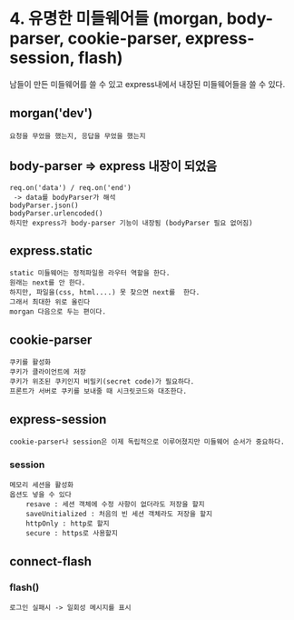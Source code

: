 # 4. 유명한 미들웨어들 (morgan, body-parser, cookie-parser, express-session, flash)
 
남들이 만든 미들웨어를 쓸 수 있고 express내에서 내장된 미들웨어들을 쓸 수 있다.

## morgan('dev')
    요청을 무었을 했는지, 응답을 무었을 했는지 

## body-parser => express 내장이 되었음
    req.on('data') / req.on('end')
     -> data를 bodyParser가 해석 
    bodyParser.json()
    bodyParser.urlencoded() 
    하지만 express가 body-parser 기능이 내장됨 (bodyParser 필요 없어짐)
  
## express.static
    static 미들웨어는 정적파일용 라우터 역할을 한다.
    원래는 next를 안 한다.
    하지만, 파일을(css, html....) 못 찾으면 next를  한다.
    그래서 최대한 위로 올린다 
    morgan 다음으로 두는 편이다.

## cookie-parser
    쿠키를 활성화
    쿠키가 클라이언트에 저장
    쿠키가 위조된 쿠키인지 비밀키(secret code)가 필요하다.
    프론트가 서버로 쿠키를 보내줄 때 시크릿코드와 대조한다.

## express-session
    cookie-parser나 session은 이제 독립적으로 이루어졌지만 미들웨어 순서가 중요하다.
### session
    메모리 세션을 활성화 
    옵션도 넣을 수 있다 
        resave : 세션 객체에 수정 사항이 없더라도 저장을 할지 
        saveUnitialized : 처음의 빈 세션 객체라도 저장을 할지
        httpOnly : http로 할지
        secure : https로 사용할지 

## connect-flash

### flash()
    로그인 실패시 -> 일회성 메시지를 표시
